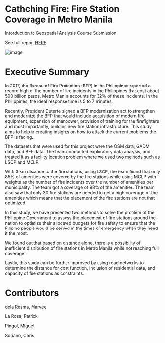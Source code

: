 # Cathching Fire: Fire Station Coverage in Metro Manila

Intorduction to Geospatial Analysis Course Submission

See full report [HERE](https://github.com/mbdelaresma/geospatial-fire-station-coverage/blob/main/GSA%20Team%2014%20Final%20Report.pdf)

![image](https://user-images.githubusercontent.com/71246479/188298223-1d5fd945-8c41-46cd-9362-71c1741791d8.png)

# Executive Summary

In 2017, the Bureau of Fire Protection (BFP) in the Philippines reported a record high of the number of fire incidents in the Philippines that cost about 500 billion pesos. Metro Manila accounts for 32% of these incidents. In the Philippines, the ideal response time is 5 to 7 minutes.

Recently, President Duterte signed a BFP modernization act to strengthen and modernize the BFP that would include acquisition of modern fire equipment, expansion of manpower, provision of training for the firefighters and most importantly, building new fire station infrastructure. This study aims to help in creating insights on how to attack the current problems the BFP is facing.

The datasets that were used for this project were the OSM data, GADM data, and BFP data. The team conducted exploratory data analysis, and treated it as a facility location problem where we used two methods such as LSCP and MCLP.

With 3 km distance to the fire stations, using LSCP, the team found that only 85% of amenities were covered by the fire stations while using MCLP with weights as the number of fire incidents over the number of amenities per municipality. The team got a coverage of 98% of the amenities. The team also saw that only 30 fire stations are needed to get a high coverage of the amenities which means that the placement of the fire stations are not that optimized.

In this study, we have presented two methods to solve the problem of the Philippine Government to assess the placement of fire stations around the nation to optimize their allocated budgets for fire safety to ensure that the Filipino people would be served in the times of emergency when they need it the most.

We found out that based on distance alone, there is a possibility of inefficient distribution of fire stations in Metro Manila while not reaching full coverage.

Lastly, this study can be further improved by using road networks to determine the distance for cost function, inclusion of residential data, and capacity of fire stations as constraints.

# Contributors

dela Resma, Marvee

La Rosa, Patrick

Pingol, Miguel

Soriano, Chris
